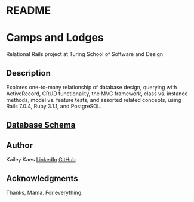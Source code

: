 # README
# Camps and Lodges

Relational Rails project at Turing School of Software and Design

## Description

Explores one-to-many relationship of database design, querying with ActiveRecord, CRUD functionality, the MVC framework, class vs. instance methods, model vs. feature tests, and assorted related concepts, using Rails 7.0.4, Ruby 3.1.1, and PostgreSQL.

## [Database Schema](https://erd.dbdesigner.net/designer/schema/0-untitled-dc17a122-be1a-4831-b4e6-8f70e1d8b35b)


## Author
Kailey Kaes
[LinkedIn](https://www.linkedin.com/in/kailey-kaes-336142219/)
[GitHub](https://github.com/kaileykaes)

## Acknowledgments
Thanks, Mama. For everything. 